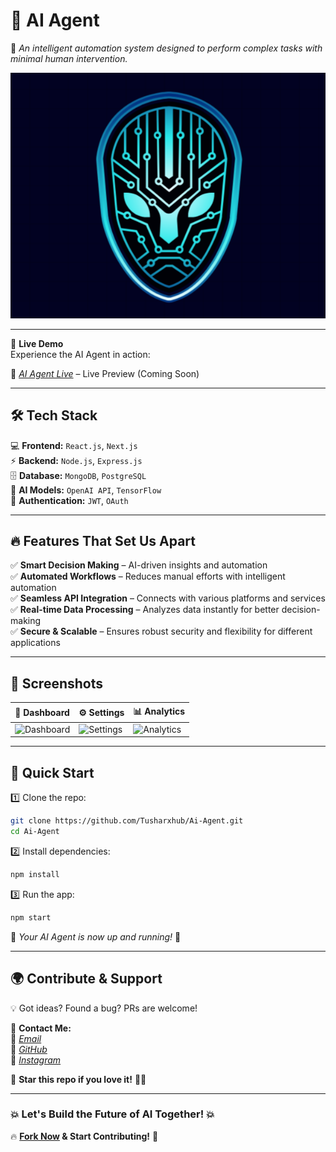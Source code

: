 # **🤖 AI Agent**  
🚀 *An intelligent automation system designed to perform complex tasks with minimal human intervention.*  

<p align="center">
  <img src="https://github.com/Tusharxhub/Ai-Agent/blob/main/logo.png?raw=true">
</p>

---

🚀 **Live Demo**  
Experience the AI Agent in action:  

🔗 *[AI Agent Live](#)* – Live Preview (Coming Soon)  

---

## **🛠️ Tech Stack**  

💻 **Frontend:** `React.js`, `Next.js`  
⚡ **Backend:** `Node.js`, `Express.js`  
🗄️ **Database:** `MongoDB`, `PostgreSQL`  
🤖 **AI Models:** `OpenAI API`, `TensorFlow`  
🔐 **Authentication:** `JWT`, `OAuth`  

---

## **🔥 Features That Set Us Apart**  

✅ **Smart Decision Making** – AI-driven insights and automation  
✅ **Automated Workflows** – Reduces manual efforts with intelligent automation  
✅ **Seamless API Integration** – Connects with various platforms and services  
✅ **Real-time Data Processing** – Analyzes data instantly for better decision-making  
✅ **Secure & Scalable** – Ensures robust security and flexibility for different applications  

---

## **📸 Screenshots**  

| 🤖 Dashboard | ⚙️ Settings | 📊 Analytics |
|------|------|------|
| ![Dashboard](#) | ![Settings](#) | ![Analytics](#) |

---

## **🚀 Quick Start**  

1️⃣ Clone the repo:  
```sh
git clone https://github.com/Tusharxhub/Ai-Agent.git
cd Ai-Agent
```
  
2️⃣ Install dependencies:  
```sh
npm install
```

3️⃣ Run the app:  
```sh
npm start
```

🚀 *Your AI Agent is now up and running!* 🎉  

---

## **🌍 Contribute & Support**  

💡 Got ideas? Found a bug? PRs are welcome!  

📩 **Contact Me:**  
📧 [*Email*](mailto:t.k.d.dey2033929837@gmail.com)  
🔗 [*GitHub*](https://github.com/Tusharxhub)  
📸 [*Instagram*](https://www.instagram.com/tushardevx01/)  

🌟 **Star this repo if you love it!** 🚀💖  

---

### **💥 Let's Build the Future of AI Together! 💥**  

🔥 **[Fork Now](https://github.com/Tusharxhub/Ai-Agent/fork) & Start Contributing!** 🚀



